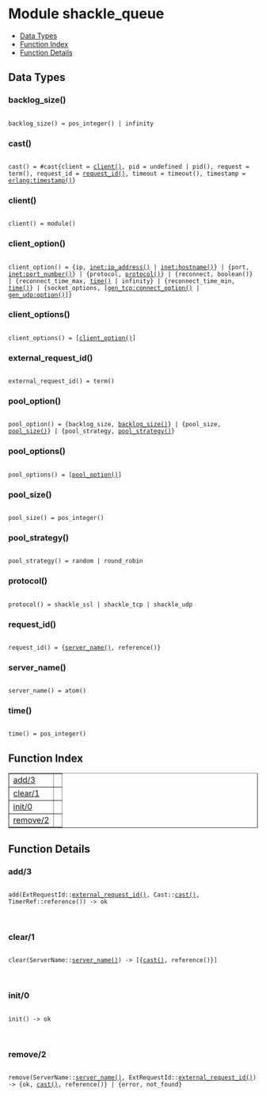 

# Module shackle_queue #
* [Data Types](#types)
* [Function Index](#index)
* [Function Details](#functions)

<a name="types"></a>

## Data Types ##




### <a name="type-backlog_size">backlog_size()</a> ###


<pre><code>
backlog_size() = pos_integer() | infinity
</code></pre>




### <a name="type-cast">cast()</a> ###


<pre><code>
cast() = #cast{client = <a href="#type-client">client()</a>, pid = undefined | pid(), request = term(), request_id = <a href="#type-request_id">request_id()</a>, timeout = timeout(), timestamp = <a href="erlang.md#type-timestamp">erlang:timestamp()</a>}
</code></pre>




### <a name="type-client">client()</a> ###


<pre><code>
client() = module()
</code></pre>




### <a name="type-client_option">client_option()</a> ###


<pre><code>
client_option() = {ip, <a href="inet.md#type-ip_address">inet:ip_address()</a> | <a href="inet.md#type-hostname">inet:hostname()</a>} | {port, <a href="inet.md#type-port_number">inet:port_number()</a>} | {protocol, <a href="#type-protocol">protocol()</a>} | {reconnect, boolean()} | {reconnect_time_max, <a href="#type-time">time()</a> | infinity} | {reconnect_time_min, <a href="#type-time">time()</a>} | {socket_options, [<a href="gen_tcp.md#type-connect_option">gen_tcp:connect_option()</a> | <a href="gen_udp.md#type-option">gen_udp:option()</a>]}
</code></pre>




### <a name="type-client_options">client_options()</a> ###


<pre><code>
client_options() = [<a href="#type-client_option">client_option()</a>]
</code></pre>




### <a name="type-external_request_id">external_request_id()</a> ###


<pre><code>
external_request_id() = term()
</code></pre>




### <a name="type-pool_option">pool_option()</a> ###


<pre><code>
pool_option() = {backlog_size, <a href="#type-backlog_size">backlog_size()</a>} | {pool_size, <a href="#type-pool_size">pool_size()</a>} | {pool_strategy, <a href="#type-pool_strategy">pool_strategy()</a>}
</code></pre>




### <a name="type-pool_options">pool_options()</a> ###


<pre><code>
pool_options() = [<a href="#type-pool_option">pool_option()</a>]
</code></pre>




### <a name="type-pool_size">pool_size()</a> ###


<pre><code>
pool_size() = pos_integer()
</code></pre>




### <a name="type-pool_strategy">pool_strategy()</a> ###


<pre><code>
pool_strategy() = random | round_robin
</code></pre>




### <a name="type-protocol">protocol()</a> ###


<pre><code>
protocol() = shackle_ssl | shackle_tcp | shackle_udp
</code></pre>




### <a name="type-request_id">request_id()</a> ###


<pre><code>
request_id() = {<a href="#type-server_name">server_name()</a>, reference()}
</code></pre>




### <a name="type-server_name">server_name()</a> ###


<pre><code>
server_name() = atom()
</code></pre>




### <a name="type-time">time()</a> ###


<pre><code>
time() = pos_integer()
</code></pre>

<a name="index"></a>

## Function Index ##


<table width="100%" border="1" cellspacing="0" cellpadding="2" summary="function index"><tr><td valign="top"><a href="#add-3">add/3</a></td><td></td></tr><tr><td valign="top"><a href="#clear-1">clear/1</a></td><td></td></tr><tr><td valign="top"><a href="#init-0">init/0</a></td><td></td></tr><tr><td valign="top"><a href="#remove-2">remove/2</a></td><td></td></tr></table>


<a name="functions"></a>

## Function Details ##

<a name="add-3"></a>

### add/3 ###

<pre><code>
add(ExtRequestId::<a href="#type-external_request_id">external_request_id()</a>, Cast::<a href="#type-cast">cast()</a>, TimerRef::reference()) -&gt; ok
</code></pre>
<br />

<a name="clear-1"></a>

### clear/1 ###

<pre><code>
clear(ServerName::<a href="#type-server_name">server_name()</a>) -&gt; [{<a href="#type-cast">cast()</a>, reference()}]
</code></pre>
<br />

<a name="init-0"></a>

### init/0 ###

<pre><code>
init() -&gt; ok
</code></pre>
<br />

<a name="remove-2"></a>

### remove/2 ###

<pre><code>
remove(ServerName::<a href="#type-server_name">server_name()</a>, ExtRequestId::<a href="#type-external_request_id">external_request_id()</a>) -&gt; {ok, <a href="#type-cast">cast()</a>, reference()} | {error, not_found}
</code></pre>
<br />

